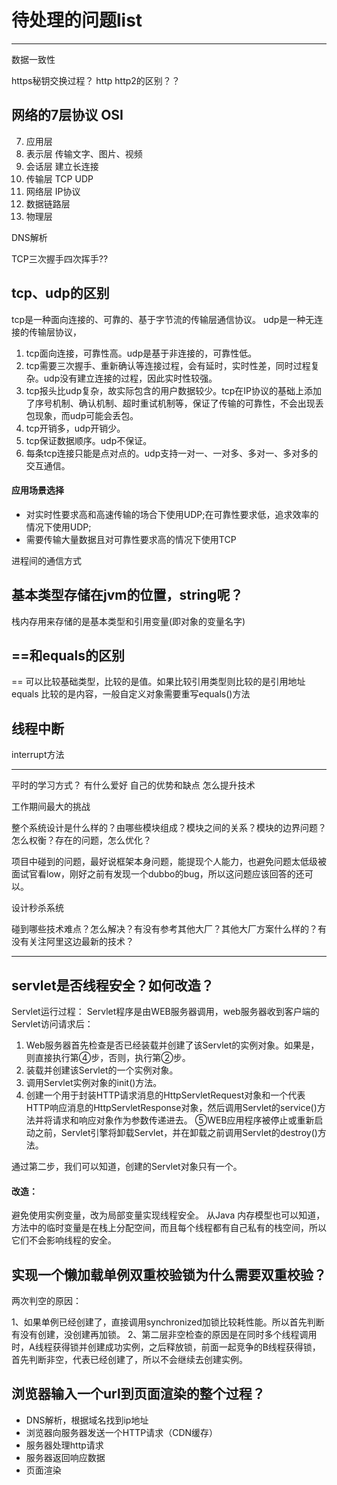 # 待处理的问题list

---

数据一致性




https秘钥交换过程？
http http2的区别？？

## 网络的7层协议  OSI
7. 应用层
6. 表示层  传输文字、图片、视频
5. 会话层  建立长连接
4. 传输层  TCP UDP 
3. 网络层  IP协议
2. 数据链路层
1. 物理层



DNS解析

TCP三次握手四次挥手??

## tcp、udp的区别

tcp是一种面向连接的、可靠的、基于字节流的传输层通信协议。
udp是一种无连接的传输层协议，

1. tcp面向连接，可靠性高。udp是基于非连接的，可靠性低。
2. tcp需要三次握手、重新确认等连接过程，会有延时，实时性差，同时过程复杂。udp没有建立连接的过程，因此实时性较强。
3. tcp报头比udp复杂，故实际包含的用户数据较少。tcp在IP协议的基础上添加了序号机制、确认机制、超时重试机制等，保证了传输的可靠性，不会出现丢包现象，而udp可能会丢包。
4. tcp开销多，udp开销少。
5. tcp保证数据顺序。udp不保证。
6. 每条tcp连接只能是点对点的。udp支持一对一、一对多、多对一、多对多的交互通信。

#### 应用场景选择

- 对实时性要求高和高速传输的场合下使用UDP;在可靠性要求低，追求效率的情况下使用UDP;
- 需要传输大量数据且对可靠性要求高的情况下使用TCP



进程间的通信方式



## 基本类型存储在jvm的位置，string呢？
栈内存用来存储的是基本类型和引用变量(即对象的变量名字)

## ==和equals的区别

== 可以比较基础类型，比较的是值。如果比较引用类型则比较的是引用地址
equals 比较的是内容，一般自定义对象需要重写equals()方法


## 线程中断
interrupt方法

---
<!-- ========================================= -->
平时的学习方式？ 有什么爱好
自己的优势和缺点
怎么提升技术

工作期间最大的挑战
<!-- ========================================= -->

整个系统设计是什么样的？由哪些模块组成？模块之间的关系？模块的边界问题？怎么权衡？存在的问题，怎么优化？




项目中碰到的问题，最好说框架本身问题，能提现个人能力，也避免问题太低级被面试官看low，刚好之前有发现一个dubbo的bug，所以这问题应该回答的还可以。

设计秒杀系统

碰到哪些技术难点？怎么解决？有没有参考其他大厂？其他大厂方案什么样的？有没有关注阿里这边最新的技术？


---

## servlet是否线程安全？如何改造？
Servlet运行过程：
Servlet程序是由WEB服务器调用，web服务器收到客户端的Servlet访问请求后：
1. Web服务器首先检查是否已经装载并创建了该Servlet的实例对象。如果是，则直接执行第④步，否则，执行第②步。
2. 装载并创建该Servlet的一个实例对象。
3. 调用Servlet实例对象的init()方法。
4. 创建一个用于封装HTTP请求消息的HttpServletRequest对象和一个代表HTTP响应消息的HttpServletResponse对象，然后调用Servlet的service()方法并将请求和响应对象作为参数传递进去。
⑤WEB应用程序被停止或重新启动之前，Servlet引擎将卸载Servlet，并在卸载之前调用Servlet的destroy()方法。

通过第二步，我们可以知道，创建的Servlet对象只有一个。

#### 改造：
避免使用实例变量，改为局部变量实现线程安全。
从Java 内存模型也可以知道，方法中的临时变量是在栈上分配空间，而且每个线程都有自己私有的栈空间，所以它们不会影响线程的安全。


## 实现一个懒加载单例双重校验锁为什么需要双重校验？

两次判空的原因：

1、如果单例已经创建了，直接调用synchronized加锁比较耗性能。所以首先判断有没有创建，没创建再加锁。
2、第二层非空检查的原因是在同时多个线程调用时，A线程获得锁并创建成功实例，之后释放锁，前面一起竞争的B线程获得锁，首先判断非空，代表已经创建了，所以不会继续去创建实例。


## 浏览器输入一个url到页面渲染的整个过程？
- DNS解析，根据域名找到ip地址
- 浏览器向服务器发送一个HTTP请求（CDN缓存）
- 服务器处理http请求
- 服务器返回响应数据
- 页面渲染



